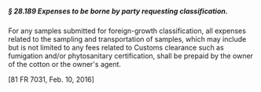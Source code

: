 ##### § 28.189 Expenses to be borne by party requesting classification. #####

For any samples submitted for foreign-growth classification, all expenses related to the sampling and transportation of samples, which may include but is not limited to any fees related to Customs clearance such as fumigation and/or phytosanitary certification, shall be prepaid by the owner of the cotton or the owner's agent.

[81 FR 7031, Feb. 10, 2016]